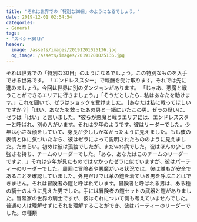 ```yaml
---
title: "それは世界での「特別な30日」のようになるでしょう。"
date: 2019-12-01 02:54:54
categories:
- General
tags:
- "スペシャ30th"
header:
  image: /assets/images/20191201025136.jpg
  og_image: /assets/images/20191201025136.jpg
---
```


それは世界での「特別な30日」のようになるでしょう。この特別なものを入手できる世界です。 「エンドレススター」で報酬を受け取ります。それでは先に進みましょう。今回は世界に別のダンジョンがあります。 「じゃあ、悪魔と戦うことができるエリアに行きましょう。」「そうだとしたら…私はあなたを助けます。」これを聞いて、ゼラはショックを受けました。 [あなたは私に戦ってほしいですか？]「はい、あなたを救ったあの男と一緒にいたこの男。ゼラの疑いに、ゼラは「はい」と言いました。*彼らが悪魔と戦うエリアには、エンドレススターと呼ばれ、別の人がいます。それは少年のようです。彼はリーダーでした。少年は小さな顔をしていて、身長が少ししかなかったように見えました。もし彼の表情と体に気づいたなら、彼はゼラによって説明されたもののように見えました。ためらい。初めは彼は孤独でしたが、まだwas病でした。彼はほんの少しの強さを持ち、チームのリーダーでした。「あら、あなたはこのチームのリーダーですよ…」それは少年が見たものではなかったゼラに似ていますが、彼はパーティーのリーダーでした。周囲に冒険者や悪魔がいる状況では、彼は誰もが安全であることを確認していました。外見だけでは革の鎧を着ている男を呼ぶことはできません。それは冒険者の鎧と呼ばれています。冒険者と呼ばれる男は、ある種の騎士のように見えた男でした。手には冒険者の鎧セットの武器と鎧がありました。冒険家の世界の騎士ですが、彼はそれについて何も考えていませんでした。普通の人は理解せずにそれを理解することができ、彼はパーティーのリーダーでした。の種類

